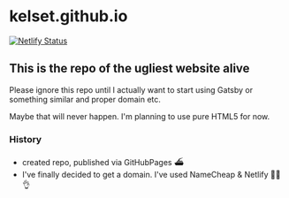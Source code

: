 # kelset.github.io

[![Netlify Status](https://api.netlify.com/api/v1/badges/bb974a55-c950-4200-993b-a4cbfe73abea/deploy-status)](https://app.netlify.com/sites/xenodochial-northcutt-74ba42/deploys)

## This is the repo of the ugliest website alive

Please ignore this repo until I actually want to start using Gatsby or something similar and proper domain etc.

Maybe that will never happen. I'm planning to use pure HTML5 for now.

### History

- created repo, published via GitHubPages ⛴
- I've finally decided to get a domain. I've used NameCheap & Netlify 👨‍🍳👌
